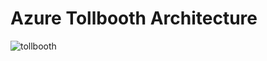 # Azure Tollbooth Architecture
![tollbooth](https://github.com/kstiel/tollbooth/assets/99515896/b793733b-5b65-45b6-836c-8a7ea789f38c)
